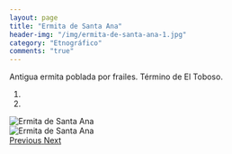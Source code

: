 ```yaml
---
layout: page
title: "Ermita de Santa Ana"
header-img: "/img/ermita-de-santa-ana-1.jpg"
category: "Etnográfico"
comments: "true"
---
```



Antigua ermita poblada por frailes. Término de El Toboso.



<div id="myCarousel" class="carousel slide" data-ride="carousel">
  <!-- Indicators -->
  <ol class="carousel-indicators">
    <li data-target="#myCarousel" data-slide-to="0" class="active"></li>    <li data-target="#myCarousel" data-slide-to="1"></li>
  </ol>
  <!-- Wrapper for slides -->
  <div class="carousel-inner" role="listbox">
    <div class="item active">
      <img src="{{ site.github.url }}/img/ermita-de-santa-ana-1.jpg" alt="Ermita de Santa Ana">
    </div>
    <div class="item">
      <img src="{{ site.github.url }}/img/ermita-de-santa-ana-2.jpg" alt="Ermita de Santa Ana">
    </div>
  <!-- Left and right controls -->
  <a class="left carousel-control" href="#myCarousel" role="button" data-slide="prev">
    <span class="glyphicon glyphicon-chevron-left" aria-hidden="true"></span>
    <span class="sr-only">Previous</span>
  </a>
  <a class="right carousel-control" href="#myCarousel" role="button" data-slide="next">
    <span class="glyphicon glyphicon-chevron-right" aria-hidden="true"></span>
    <span class="sr-only">Next</span>
  </a>
</div>


